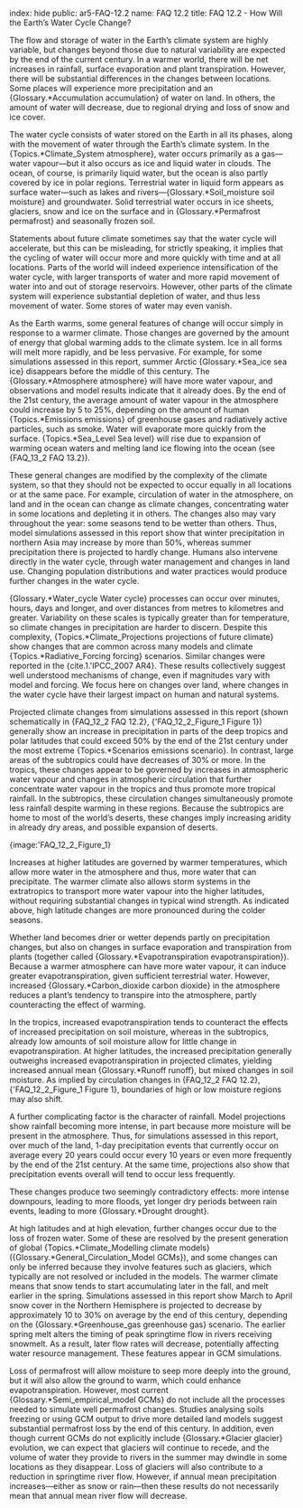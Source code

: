 index: hide
public: ar5-FAQ-12.2
name: FAQ 12.2
title: FAQ 12.2 - How Will the Earth’s Water Cycle Change?

The flow and storage of water in the Earth’s climate system are highly variable, but changes beyond those due to natural variability are expected by the end of the current century. In a warmer world, there will be net increases in rainfall, surface evaporation and plant transpiration. However, there will be substantial differences in the changes between locations. Some places will experience more precipitation and an {Glossary.*Accumulation accumulation} of water on land. In others, the amount of water will decrease, due to regional drying and loss of snow and ice cover.

The water cycle consists of water stored on the Earth in all its phases, along with the movement of water through the Earth’s climate system. In the {Topics.*Climate_System atmosphere}, water occurs primarily as a gas—water vapour—but it also occurs as ice and liquid water in clouds. The ocean, of course, is primarily liquid water, but the ocean is also partly covered by ice in polar regions. Terrestrial water in liquid form appears as surface water—such as lakes and rivers—{Glossary.*Soil_moisture soil moisture} and groundwater. Solid terrestrial water occurs in ice sheets, glaciers, snow and ice on the surface and in {Glossary.*Permafrost permafrost} and seasonally frozen soil.

Statements about future climate sometimes say that the water cycle will accelerate, but this can be misleading, for strictly speaking, it implies that the cycling of water will occur more and more quickly with time and at all locations. Parts of the world will indeed experience intensification of the water cycle, with larger transports of water and more rapid movement of water into and out of storage reservoirs. However, other parts of the climate system will experience substantial depletion of water, and thus less movement of water. Some stores of water may even vanish.

As the Earth warms, some general features of change will occur simply in response to a warmer climate. Those changes are governed by the amount of energy that global warming adds to the climate system. Ice in all forms will melt more rapidly, and be less pervasive. For example, for some simulations assessed in this report, summer Arctic {Glossary.*Sea_ice sea ice} disappears before the middle of this century. The {Glossary.*Atmosphere atmosphere} will have more water vapour, and observations and model results indicate that it already does. By the end of the 21st century, the average amount of water vapour in the atmosphere could increase by 5 to 25%, depending on the amount of human {Topics.*Emissions emissions} of greenhouse gases and radiatively active particles, such as smoke. Water will evaporate more quickly from the surface. {Topics.*Sea_Level Sea level} will rise due to expansion of warming ocean waters and melting land ice flowing into the ocean (see {FAQ_13_2 FAQ 13.2}).

These general changes are modified by the complexity of the climate system, so that they should not be expected to occur equally in all locations or at the same pace. For example, circulation of water in the atmosphere, on land and in the ocean can change as climate changes, concentrating water in some locations and depleting it in others. The changes also may vary throughout the year: some seasons tend to be wetter than others. Thus, model simulations assessed in this report show that winter precipitation in northern Asia may increase by more than 50%, whereas summer precipitation there is projected to hardly change. Humans also intervene directly in the water cycle, through water management and changes in land use. Changing population distributions and water practices would produce further changes in the water cycle.

{Glossary.*Water_cycle Water cycle} processes can occur over minutes, hours, days and longer, and over distances from metres to kilometres and greater. Variability on these scales is typically greater than for temperature, so climate changes in precipitation are harder to discern. Despite this complexity, {Topics.*Climate_Projections projections of future climate} show changes that are common across many models and climate {Topics.*Radiative_Forcing forcing} scenarios. Similar changes were reported in the {cite.1.'IPCC_2007 AR4}. These results collectively suggest well understood mechanisms of change, even if magnitudes vary with model and forcing. We focus here on changes over land, where changes in the water cycle have their largest impact on human and natural systems.

Projected climate changes from simulations assessed in this report (shown schematically in {FAQ_12_2 FAQ 12.2}, {'FAQ_12_2_Figure_1 Figure 1}) generally show an increase in precipitation in parts of the deep tropics and polar latitudes that could exceed 50% by the end of the 21st century under the most extreme {Topics.*Scenarios emissions scenario}. In contrast, large areas of the subtropics could have decreases of 30% or more. In the tropics, these changes appear to be governed by increases in atmospheric water vapour and changes in atmospheric circulation that further concentrate water vapour in the tropics and thus promote more tropical rainfall. In the subtropics, these circulation changes simultaneously promote less rainfall despite warming in these regions. Because the subtropics are home to most of the world’s deserts, these changes imply increasing aridity in already dry areas, and possible expansion of deserts.

{image:'FAQ_12_2_Figure_1}

Increases at higher latitudes are governed by warmer temperatures, which allow more water in the atmosphere and thus, more water that can precipitate. The warmer climate also allows storm systems in the extratropics to transport more water vapour into the higher latitudes, without requiring substantial changes in typical wind strength. As indicated above, high latitude changes are more pronounced during the colder seasons.

Whether land becomes drier or wetter depends partly on precipitation changes, but also on changes in surface evaporation and transpiration from plants (together called {Glossary.*Evapotranspiration evapotranspiration}). Because a warmer atmosphere can have more water vapour, it can induce greater evapotranspiration, given sufficient terrestrial water. However, increased {Glossary.*Carbon_dioxide carbon dioxide} in the atmosphere reduces a plant’s tendency to transpire into the atmosphere, partly counteracting the effect of warming.

In the tropics, increased evapotranspiration tends to counteract the effects of increased precipitation on soil moisture, whereas in the subtropics, already low amounts of soil moisture allow for little change in evapotranspiration. At higher latitudes, the increased precipitation generally outweighs increased evapotranspiration in projected climates, yielding increased annual mean {Glossary.*Runoff runoff}, but mixed changes in soil moisture. As implied by circulation changes in {FAQ_12_2 FAQ 12.2}, {'FAQ_12_2_Figure_1 Figure 1}, boundaries of high or low moisture regions may also shift.

A further complicating factor is the character of rainfall. Model projections show rainfall becoming more intense, in part because more moisture will be present in the atmosphere. Thus, for simulations assessed in this report, over much of the land, 1-day precipitation events that currently occur on average every 20 years could occur every 10 years or even more frequently by the end of the 21st century. At the same time, projections also show that precipitation events overall will tend to occur less frequently.

These changes produce two seemingly contradictory effects: more intense downpours, leading to more floods, yet longer dry periods between rain events, leading to more {Glossary.*Drought drought}.

At high latitudes and at high elevation, further changes occur due to the loss of frozen water. Some of these are resolved by the present generation of global {Topics.*Climate_Modelling climate models} ({Glossary.*General_Circulation_Model GCMs}), and some changes can only be inferred because they involve features such as glaciers, which typically are not resolved or included in the models. The warmer climate means that snow tends to start accumulating later in the fall, and melt earlier in the spring. Simulations assessed in this report show March to April snow cover in the Northern Hemisphere is projected to decrease by approximately 10 to 30% on average by the end of this century, depending on the {Glossary.*Greenhouse_gas greenhouse gas} scenario. The earlier spring melt alters the timing of peak springtime flow in rivers receiving snowmelt. As a result, later flow rates will decrease, potentially affecting water resource management. These features appear in GCM simulations.

Loss of permafrost will allow moisture to seep more deeply into the ground, but it will also allow the ground to warm, which could enhance evapotranspiration. However, most current {Glossary.*Semi_empirical_model GCMs} do not include all the processes needed to simulate well permafrost changes. Studies analysing soils freezing or using GCM output to drive more detailed land models suggest substantial permafrost loss by the end of this century. In addition, even though current GCMs do not explicitly include {Glossary.*Glacier glacier} evolution, we can expect that glaciers will continue to recede, and the volume of water they provide to rivers in the summer may dwindle in some locations as they disappear. Loss of glaciers will also contribute to a reduction in springtime river flow. However, if annual mean precipitation increases—either as snow or rain—then these results do not necessarily mean that annual mean river flow will decrease.
